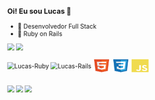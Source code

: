 ### Oi! Eu sou Lucas 👋

- 🔭 Desenvolvedor Full Stack
- 🌱 Ruby on Rails

<div>
 <img height="180em" src="https://github-readme-stats.vercel.app/api?username=Lucas-SilvaGit&show_icons=true&theme=tokyonight&include_all_commits=true&count_private=true"/>
 <img height="180em" src="https://github-readme-stats.vercel.app/api/top-langs/?username=Lucas-SilvaGit&layout=compact&langs_count=7&theme=tokyonight"/>
</div> 

<div style="display: inline-block"><br>
  <img align="center" alt="Lucas-Ruby" height="30" width="40" src="https://cdn.jsdelivr.net/gh/devicons/devicon/icons/ruby/ruby-plain-wordmark.svg">
  <img align="center" alt="Lucas-Rails" height="30" width="40" src="https://cdn.jsdelivr.net/gh/devicons/devicon/icons/rails/rails-original-wordmark.svg">
  <img align="center" alt="Lucas-HTML" height="30" width="40" src="https://raw.githubusercontent.com/devicons/devicon/master/icons/html5/html5-original.svg">
  <img align="center" alt="Lucas-CSS" height="30" width="40" src="https://raw.githubusercontent.com/devicons/devicon/master/icons/css3/css3-original.svg">
  <img align="center" alt="Lucas-Js" height="30" width="40" src="https://raw.githubusercontent.com/devicons/devicon/master/icons/javascript/javascript-plain.svg">
</div>

##

<div>
  <a href="https://www.linkedin.com/in/lucas-silva-423239120" target="_blank"><img src="https://img.shields.io/badge/-LinkedIn-%230077B5?style=for-the-badge&logo=linkedin&logoColor=white" target="_blank"></a> 
  <a href = "mailto:lucasnba2324@gmail.com"><img src="https://img.shields.io/badge/-Gmail-%23333?style=for-the-badge&logo=gmail&logoColor=white" target="_blank"></a>
  <a href="https://instagram.com/lucas23_ofc" target="_blank"><img src="https://img.shields.io/badge/-Instagram-%23E4405F?style=for-the-badge&logo=instagram&logoColor=white" target="_blank"></a>
</div>
